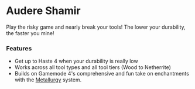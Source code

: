 # Audere Shamir<!--$headerTitle--><!--$pmc:delete-->

Play the risky game and nearly break your tools! The lower your durability, the faster you mine! <!--$pmc:headerSize-->

### Features
- Get up to Haste 4 when your durability is really low
- Works across all tool types and all tool tiers (Wood to Netherrite)
- Builds on Gamemode 4's comprehensive and fun take on enchantments with the [Metallurgy]($dynamicLink:gm4_metallurgy) system.
